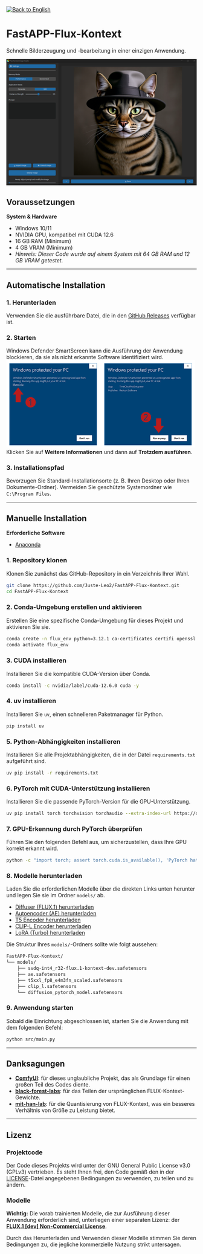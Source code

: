 <div align="left">
  <a href="../README.md" target="_blank"><img src="https://img.shields.io/badge/🇬🇧-Back%20to%20English-555555?style=flat&labelColor=333" alt="Back to English" /></a>
</div>

# FastAPP-Flux-Kontext

Schnelle Bilderzeugung und -bearbeitung in einer einzigen Anwendung.

<p align="center">
  <img src="app.png" alt="FastAPP-Flux-Kontext Benutzeroberfläche">
</p>

## Voraussetzungen

**System & Hardware**
- Windows 10/11
- NVIDIA GPU, kompatibel mit CUDA 12.6
- 16 GB RAM (Minimum)
- 4 GB VRAM (Minimum)
- *Hinweis: Dieser Code wurde auf einem System mit 64 GB RAM und 12 GB VRAM getestet.*

---

## Automatische Installation

### 1. Herunterladen

Verwenden Sie die ausführbare Datei, die in den [GitHub Releases](https://github.com/Juste-Leo2/FastAPP-Flux-Kontext/releases) verfügbar ist.

### 2. Starten

Windows Defender SmartScreen kann die Ausführung der Anwendung blockieren, da sie als nicht erkannte Software identifiziert wird.
<br>
<img src="windows_screen.png" alt="Windows Defender SmartScreen-Meldung" width="500">
<br>
Klicken Sie auf **Weitere Informationen** und dann auf **Trotzdem ausführen**.

### 3. Installationspfad

Bevorzugen Sie Standard-Installationsorte (z. B. Ihren Desktop oder Ihren Dokumente-Ordner). Vermeiden Sie geschützte Systemordner wie `C:\Program Files`.

---

## Manuelle Installation

**Erforderliche Software**
- [Anaconda](https://www.anaconda.com/products/individual)

### 1. Repository klonen

Klonen Sie zunächst das GitHub-Repository in ein Verzeichnis Ihrer Wahl.

```bash
git clone https://github.com/Juste-Leo2/FastAPP-Flux-Kontext.git
cd FastAPP-Flux-Kontext
```

### 2. Conda-Umgebung erstellen und aktivieren

Erstellen Sie eine spezifische Conda-Umgebung für dieses Projekt und aktivieren Sie sie.

```bash
conda create -n flux_env python=3.12.1 ca-certificates certifi openssl -y
conda activate flux_env
```

### 3. CUDA installieren

Installieren Sie die kompatible CUDA-Version über Conda.

```bash
conda install -c nvidia/label/cuda-12.6.0 cuda -y
```

### 4. uv installieren

Installieren Sie `uv`, einen schnelleren Paketmanager für Python.

```bash
pip install uv
```

### 5. Python-Abhängigkeiten installieren

Installieren Sie alle Projektabhängigkeiten, die in der Datei `requirements.txt` aufgeführt sind.

```bash
uv pip install -r requirements.txt
```

### 6. PyTorch mit CUDA-Unterstützung installieren

Installieren Sie die passende PyTorch-Version für die GPU-Unterstützung.

```bash
uv pip install torch torchvision torchaudio --extra-index-url https://download.pytorch.org/whl/cu126 --reinstall
```

### 7. GPU-Erkennung durch PyTorch überprüfen

Führen Sie den folgenden Befehl aus, um sicherzustellen, dass Ihre GPU korrekt erkannt wird.

```bash
python -c "import torch; assert torch.cuda.is_available(), 'PyTorch hat CUDA nicht erkannt!'"
```

### 8. Modelle herunterladen

Laden Sie die erforderlichen Modelle über die direkten Links unten herunter und legen Sie sie im Ordner `models/` ab.

- [Diffuser (FLUX.1) herunterladen](https://huggingface.co/mit-han-lab/nunchaku-flux.1-kontext-dev/resolve/main/svdq-int4_r32-flux.1-kontext-dev.safetensors)
- [Autoencoder (AE) herunterladen](https://huggingface.co/Comfy-Org/Lumina_Image_2.0_Repackaged/resolve/main/split_files/vae/ae.safetensors)
- [T5 Encoder herunterladen](https://huggingface.co/comfyanonymous/flux_text_encoders/resolve/main/t5xxl_fp8_e4m3fn_scaled.safetensors)
- [CLIP-L Encoder herunterladen](https://huggingface.co/comfyanonymous/flux_text_encoders/resolve/main/clip_l.safetensors)
- [LoRA (Turbo) herunterladen](https://huggingface.co/alimama-creative/FLUX.1-Turbo-Alpha/resolve/main/diffusion_pytorch_model.safetensors)

Die Struktur Ihres `models/`-Ordners sollte wie folgt aussehen:

```
FastAPP-Flux-Kontext/
└── models/
    ├── svdq-int4_r32-flux.1-kontext-dev.safetensors
    ├── ae.safetensors
    ├── t5xxl_fp8_e4m3fn_scaled.safetensors
    ├── clip_l.safetensors
    └── diffusion_pytorch_model.safetensors
```

### 9. Anwendung starten

Sobald die Einrichtung abgeschlossen ist, starten Sie die Anwendung mit dem folgenden Befehl:

```bash
python src/main.py
```

---

## Danksagungen

- **[ComfyUI](https://github.com/comfyanonymous/ComfyUI)**: für dieses unglaubliche Projekt, das als Grundlage für einen großen Teil des Codes diente.
- **[black-forest-labs](https://huggingface.co/black-forest-labs)**: für das Teilen der ursprünglichen FLUX-Kontext-Gewichte.
- **[mit-han-lab](https://huggingface.co/mit-han-lab)**: für die Quantisierung von FLUX-Kontext, was ein besseres Verhältnis von Größe zu Leistung bietet.

---

## Lizenz

### Projektcode

Der Code dieses Projekts wird unter der GNU General Public License v3.0 (GPLv3) vertrieben. Es steht Ihnen frei, den Code gemäß den in der [LICENSE](../LICENSE)-Datei angegebenen Bedingungen zu verwenden, zu teilen und zu ändern.

### Modelle

**Wichtig:** Die vorab trainierten Modelle, die zur Ausführung dieser Anwendung erforderlich sind, unterliegen einer separaten Lizenz: der **[FLUX.1 [dev] Non-Commercial License](https://huggingface.co/black-forest-labs/FLUX.1-Kontext-dev/blob/main/LICENSE.md)**.

Durch das Herunterladen und Verwenden dieser Modelle stimmen Sie deren Bedingungen zu, die jegliche kommerzielle Nutzung strikt untersagen.